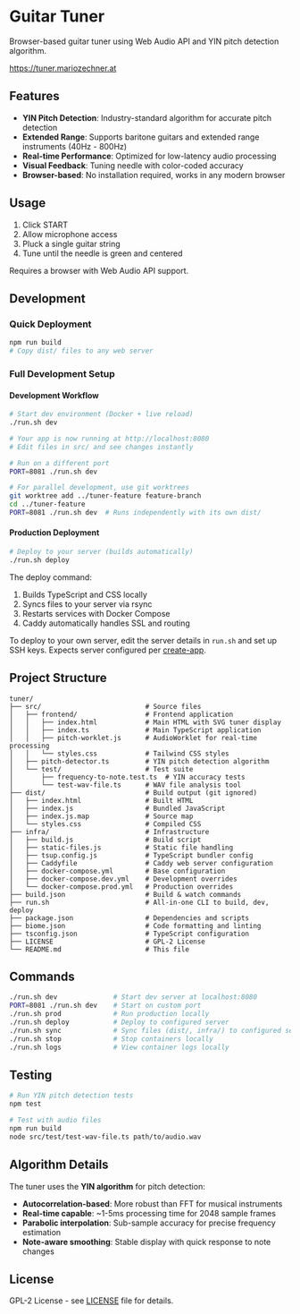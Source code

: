 # Guitar Tuner

Browser-based guitar tuner using Web Audio API and YIN pitch detection algorithm.

https://tuner.mariozechner.at

## Features

- **YIN Pitch Detection**: Industry-standard algorithm for accurate pitch detection
- **Extended Range**: Supports baritone guitars and extended range instruments (40Hz - 800Hz)
- **Real-time Performance**: Optimized for low-latency audio processing
- **Visual Feedback**: Tuning needle with color-coded accuracy
- **Browser-based**: No installation required, works in any modern browser

## Usage

1. Click START
2. Allow microphone access
3. Pluck a single guitar string
4. Tune until the needle is green and centered

Requires a browser with Web Audio API support.

## Development

### Quick Deployment

```bash
npm run build
# Copy dist/ files to any web server
```

### Full Development Setup

#### Development Workflow

```bash
# Start dev environment (Docker + live reload)
./run.sh dev

# Your app is now running at http://localhost:8080
# Edit files in src/ and see changes instantly

# Run on a different port
PORT=8081 ./run.sh dev

# For parallel development, use git worktrees
git worktree add ../tuner-feature feature-branch
cd ../tuner-feature
PORT=8081 ./run.sh dev  # Runs independently with its own dist/
```

#### Production Deployment

```bash
# Deploy to your server (builds automatically)
./run.sh deploy
```

The deploy command:
1. Builds TypeScript and CSS locally
2. Syncs files to your server via rsync
3. Restarts services with Docker Compose
4. Caddy automatically handles SSL and routing

To deploy to your own server, edit the server details in `run.sh` and set up SSH keys. Expects server configured per [create-app](https://github.com/badlogic/create-app).

## Project Structure

```
tuner/
├── src/                          # Source files
│   ├── frontend/                 # Frontend application
│   │   ├── index.html            # Main HTML with SVG tuner display
│   │   ├── index.ts              # Main TypeScript application
│   │   ├── pitch-worklet.js      # AudioWorklet for real-time processing
│   │   └── styles.css            # Tailwind CSS styles
│   ├── pitch-detector.ts         # YIN pitch detection algorithm
│   └── test/                     # Test suite
│       ├── frequency-to-note.test.ts  # YIN accuracy tests
│       └── test-wav-file.ts      # WAV file analysis tool
├── dist/                         # Build output (git ignored)
│   ├── index.html                # Built HTML
│   ├── index.js                  # Bundled JavaScript
│   ├── index.js.map              # Source map
│   └── styles.css                # Compiled CSS
├── infra/                        # Infrastructure
│   ├── build.js                  # Build script
│   ├── static-files.js           # Static file handling
│   ├── tsup.config.js            # TypeScript bundler config
│   ├── Caddyfile                 # Caddy web server configuration
│   ├── docker-compose.yml        # Base configuration
│   ├── docker-compose.dev.yml    # Development overrides
│   └── docker-compose.prod.yml   # Production overrides
├── build.json                    # Build & watch commands
├── run.sh                        # All-in-one CLI to build, dev, deploy
├── package.json                  # Dependencies and scripts
├── biome.json                    # Code formatting and linting
├── tsconfig.json                 # TypeScript configuration
├── LICENSE                       # GPL-2 License
└── README.md                     # This file
```

## Commands

```bash
./run.sh dev              # Start dev server at localhost:8080
PORT=8081 ./run.sh dev    # Start on custom port
./run.sh prod             # Run production locally
./run.sh deploy           # Deploy to configured server
./run.sh sync             # Sync files (dist/, infra/) to configured server
./run.sh stop             # Stop containers locally
./run.sh logs             # View container logs locally
```

## Testing

```bash
# Run YIN pitch detection tests
npm test

# Test with audio files
npm run build
node src/test/test-wav-file.ts path/to/audio.wav
```

## Algorithm Details

The tuner uses the **YIN algorithm** for pitch detection:

- **Autocorrelation-based**: More robust than FFT for musical instruments
- **Real-time capable**: ~1-5ms processing time for 2048 sample frames
- **Parabolic interpolation**: Sub-sample accuracy for precise frequency estimation
- **Note-aware smoothing**: Stable display with quick response to note changes

## License

GPL-2 License - see [LICENSE](LICENSE) file for details.